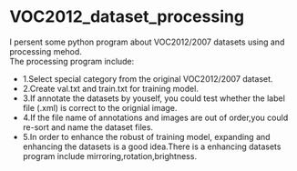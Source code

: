 # VOC2012_dataset_processing
I persent some python program about VOC2012/2007 datasets using and processing mehod.<br>
The processing program include:<br>
- 1.Select special category from the original VOC2012/2007 dataset.<br>
- 2.Create val.txt and train.txt for training model.<br>
- 3.If annotate the datasets by youself, you could test whether the label file (.xml) is correct to the orignial image.<br>
- 4.If the file name of annotations and images are out of order,you could re-sort and name the dataset files.<br>
- 5.In order to enhance the robust of training model, expanding and enhancing the datasets is a good idea.There is a enhancing datasets program include mirroring,rotation,brightness.<br>
